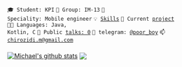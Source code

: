 <code>🎓 Student: KPI</code>
<code>🎪 Group: IM-13</code>
<code>👷 Speciality: Mobile engineer</code>
<code>💡 [Skills](SKILLS.md)</code>
<code>🧻 Current [project](PROJECT.md)</code><br>
<code>🧑‍💻 Languages: Java, Kotlin, C</code>
<code>📢 Public [talks: 0](TALKS.md)</code>
<code>💬 telegram: [@poor_boy](https://telegram.me/poor_boy)</code>
<code>📫 [chirozidi.m@gmail.com](mailto:chirozidi.m@gmail.com)</code>
####
<a href="https://github.com/anuraghazra/github-readme-stats"><img align="center" src="https://github-readme-stats.vercel.app/api?username=michigang1&show_icons=true&include_all_commits=true&theme=shades-of-purple_border=false" alt="Michael's github stats" /></a> <a href="https://github.com/anuraghazra/github-readme-stats"><img align="center" src="https://github-readme-stats.vercel.app/api/top-langs/?username=michigang1&layout=compact&theme=shades-of-purple_border=false" /></a> 
